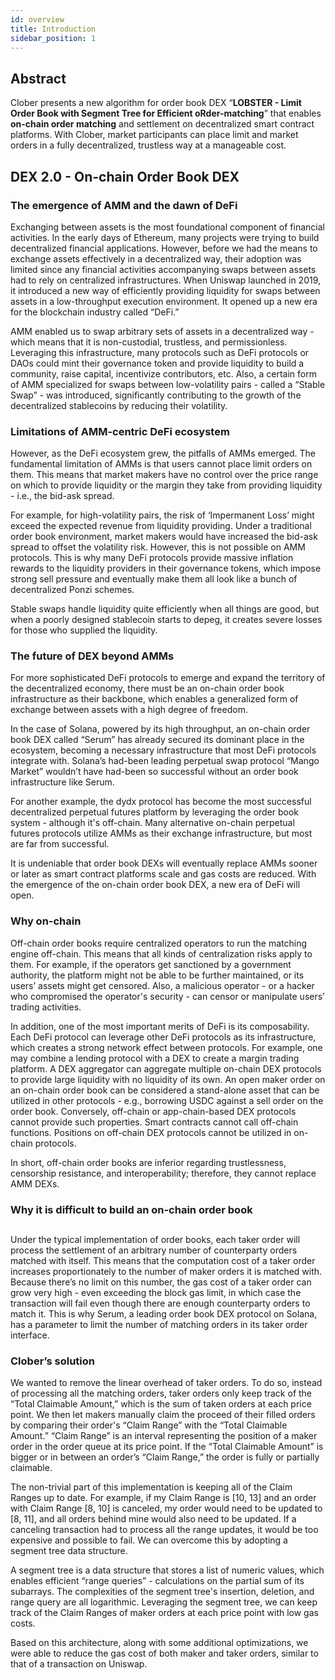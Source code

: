 ```yaml
---
id: overview
title: Introduction
sidebar_position: 1
---
```


## Abstract

Clober presents a new algorithm for order book DEX “**LOBSTER - Limit Order Book with Segment Tree for Efficient oRder-matching**” that enables **on-chain order matching** and settlement on decentralized smart contract platforms. 
With Clober, market participants can place limit and market orders in a fully decentralized, trustless way at a manageable cost.

## DEX 2.0 - On-chain Order Book DEX

### The emergence of AMM and the dawn of DeFi

Exchanging between assets is the most foundational component of financial activities. 
In the early days of Ethereum, many projects were trying to build decentralized financial applications. 
However, before we had the means to exchange assets effectively in a decentralized way, their adoption was limited since any financial activities accompanying swaps between assets had to rely on centralized infrastructures. 
When Uniswap launched in 2019, it introduced a new way of efficiently providing liquidity for swaps between assets in a low-throughput execution environment. It opened up a new era for the blockchain industry called “DeFi.”

AMM enabled us to swap arbitrary sets of assets in a decentralized way - which means that it is non-custodial, trustless, and permissionless. 
Leveraging this infrastructure, many protocols such as DeFi protocols or DAOs could mint their governance token and provide liquidity to build a community, raise capital, incentivize contributors, etc. 
Also, a certain form of AMM specialized for swaps between low-volatility pairs - called a “Stable Swap” - was introduced, significantly contributing to the growth of the decentralized stablecoins by reducing their volatility.

### Limitations of AMM-centric DeFi ecosystem

However, as the DeFi ecosystem grew, the pitfalls of AMMs emerged. 
The fundamental limitation of AMMs is that users cannot place limit orders on them. 
This means that market makers have no control over the price range on which to provide liquidity or the margin they take from providing liquidity - i.e., the bid-ask spread.

For example, for high-volatility pairs, the risk of ‘Impermanent Loss’ might exceed the expected revenue from liquidity providing. 
Under a traditional order book environment, market makers would have increased the bid-ask spread to offset the volatility risk. 
However, this is not possible on AMM protocols. This is why many DeFi protocols provide massive inflation rewards to the liquidity providers in their governance tokens, which impose strong sell pressure and eventually make them all look like a bunch of decentralized Ponzi schemes.

Stable swaps handle liquidity quite efficiently when all things are good, but when a poorly designed stablecoin starts to depeg, it creates severe losses for those who supplied the liquidity.

### The future of DEX beyond AMMs

For more sophisticated DeFi protocols to emerge and expand the territory of the decentralized economy, there must be an on-chain order book infrastructure as their backbone, which enables a generalized form of exchange between assets with a high degree of freedom.

In the case of Solana, powered by its high throughput, an on-chain order book DEX called “Serum” has already secured its dominant place in the ecosystem, becoming a necessary infrastructure that most DeFi protocols integrate with. 
Solana’s had-been leading perpetual swap protocol “Mango Market” wouldn’t have had-been so successful without an order book infrastructure like Serum.

For another example, the dydx protocol has become the most successful decentralized perpetual futures platform by leveraging the order book system - although it's off-chain. 
Many alternative on-chain perpetual futures protocols utilize AMMs as their exchange infrastructure, but most are far from successful.

It is undeniable that order book DEXs will eventually replace AMMs sooner or later as smart contract platforms scale and gas costs are reduced. With the emergence of the on-chain order book DEX, a new era of DeFi will open.

### Why on-chain

Off-chain order books require centralized operators to run the matching engine off-chain. 
This means that all kinds of centralization risks apply to them. For example, if the operators get sanctioned by a government authority, the platform might not be able to be further maintained, or its users’ assets might get censored. 
Also, a malicious operator - or a hacker who compromised the operator's security - can censor or manipulate users’ trading activities.

In addition, one of the most important merits of DeFi is its composability. 
Each DeFi protocol can leverage other DeFi protocols as its infrastructure, which creates a strong network effect between protocols. 
For example, one may combine a lending protocol with a DEX to create a margin trading platform. 
A DEX aggregator can aggregate multiple on-chain DEX protocols to provide large liquidity with no liquidity of its own. An open maker order on an on-chain order book can be considered a stand-alone asset that can be utilized in other protocols - e.g., borrowing USDC against a sell order on the order book. 
Conversely, off-chain or app-chain-based DEX protocols cannot provide such properties. 
Smart contracts cannot call off-chain functions. 
Positions on off-chain DEX protocols cannot be utilized in on-chain protocols.

In short, off-chain order books are inferior regarding trustlessness, censorship resistance, and interoperability; therefore, they cannot replace AMM DEXs.

### Why it is difficult to build an on-chain order book
## 

Under the typical implementation of order books, each taker order will process the settlement of an arbitrary number of counterparty orders matched with itself. 
This means that the computation cost of a taker order increases proportionately to the number of maker orders it is matched with. 
Because there’s no limit on this number, the gas cost of a taker order can grow very high - even exceeding the block gas limit, in which case the transaction will fail even though there are enough counterparty orders to match it. 
This is why Serum, a leading order book DEX protocol on Solana, has a parameter to limit the number of matching orders in its taker order interface.

### Clober’s solution
We wanted to remove the linear overhead of taker orders. 
To do so, instead of processing all the matching orders, taker orders only keep track of the “Total Claimable Amount,” which is the sum of taken orders at each price point. 
We then let makers manually claim the proceed of their filled orders by comparing their order's “Claim Range” with the “Total Claimable Amount.” 
“Claim Range” is an interval representing the position of a maker order in the order queue at its price point. 
If the “Total Claimable Amount” is bigger or in between an order’s “Claim Range,” the order is fully or partially claimable.

The non-trivial part of this implementation is keeping all of the Claim Ranges up to date. 
For example, if my Claim Range is [10, 13] and an order with Claim Range [8, 10] is canceled, my order would need to be updated to [8, 11], and all orders behind mine would also need to be updated. 
If a canceling transaction had to process all the range updates, it would be too expensive and possible to fail. 
We can overcome this by adopting a segment tree data structure.

A segment tree is a data structure that stores a list of numeric values, which enables efficient “range queries” - calculations on the partial sum of its subarrays. 
The complexities of the segment tree's insertion, deletion, and range query are all logarithmic. 
Leveraging the segment tree, we can keep track of the Claim Ranges of maker orders at each price point with low gas costs.

Based on this architecture, along with some additional optimizations, we were able to reduce the gas cost of both maker and taker orders, similar to that of a transaction on Uniswap.
